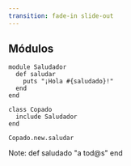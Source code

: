 ```yaml
---
transition: fade-in slide-out
---
```


## Módulos

```playground
module Saludador
  def saludar
    puts "¡Hola #{saludado}!"
  end
end

class Copado
  include Saludador
end

Copado.new.saludar
```

Note:
  def saludado
    "a tod@s"
  end
